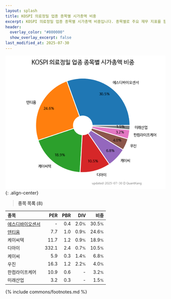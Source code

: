 ```yaml
---
layout: splash
title: KOSPI 의료정밀 업종 종목별 시가총액 비중
excerpt: KOSPI 의료정밀 업종 종목별 시가총액 비중입니다. 종목별로 주요 재무 지표를 함께 표시합니다.
header:
  overlay_color: "#800000"
  show_overlay_excerpt: false
last_modified_at: 2025-07-30
---
```



![KOSPI 의료정밀 업종 종목별 시가총액 비중](/stats/sector/images/kospi_업종_의료정밀_종목.png){: .align-center}


> **종목 목록 (8)**<a id="list"></a>

| **종목** | **PER** | **PBR** | **DIV** | **비중** |
| :------- | ------: | ------: | ------: | -------: |
| [에스디바이오센서](/137310/) | - | 0.4 | 2.0<small>%</small> | 30.5<small>%</small> |
| [덴티움](/145720/) | 7.7 | 1.0 | 0.9<small>%</small> | 24.6<small>%</small> |
| 케이씨텍 | 11.7 | 1.2 | 0.9<small>%</small> | 18.9<small>%</small> |
| 디아이 | 332.1 | 2.4 | 0.7<small>%</small> | 10.5<small>%</small> |
| 케이씨 | 5.9 | 0.3 | 1.4<small>%</small> | 6.8<small>%</small> |
| 우진 | 16.3 | 1.2 | 2.2<small>%</small> | 4.0<small>%</small> |
| 한컴라이프케어 | 10.9 | 0.6 | - | 3.2<small>%</small> |
| 미래산업 | 3.2 | 0.3 | - | 1.5<small>%</small> |

{% include commons/footnotes.md %}
